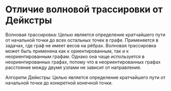 # Отличие волновой трассировки от Дейкстры

Волновая трассировка: Целью является определение кратчайшего пути от начальной точки до всех остальных точек в графе. Применяется в задачах, где граф не имеет весов на рёбрах. Волновая трассировка может быть применена как к ориентированным, так и к неориентированным графам. Однако она чаще используется в неориентированных графах, потому что в неориентированных графах расстояние между двумя узлами не зависит от направления.

Алгоритм Дейкстры: Целью является определение кратчайшего пути от начальной точки до конкретной конечной точки.